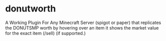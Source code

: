 # donutworth
A Working Plugin For Any Minecraft Server (spigot or paper) that replicates the DONUTSMP worth by hovering  over an item it shows the market value for the exact item (/sell) (if supported.)
